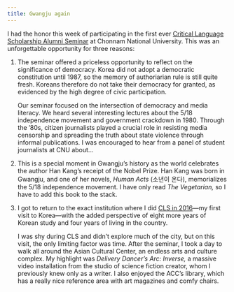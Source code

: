 ```yaml
---
title: Gwangju again
---
```


I had the honor this week of participating in the first ever
[Critical Language Scholarship Alumni Seminar](TODO) at Chonnam National
University. This was an unforgettable opportunity for three reasons:

1. The seminar offered a priceless opportunity to reflect on the significance of
   democracy. Korea did not adopt a democratic constitution until 1987, so the
   memory of authoriarian rule is still quite fresh. Koreans therefore do not
   take their democracy for granted, as evidenced by the high degree of civic
   participation.

   Our seminar focused on the intersection of democracy and media literacy. We
   heard several interesting lectures about the 5/18 independence movement and
   government crackdown in 1980. Through the ’80s, citizen journalists played a
   crucial role in resisting media censorship and spreading the truth about
   state violence through informal publications. I was encouraged to hear from a
   panel of student journalists at CNU about...

2. This is a special moment in Gwangju’s history as the world celebrates the
   author Han Kang’s receipt of the Nobel Prize. Han Kang was born in Gwangju,
   and one of her novels, *Human Acts* (소년이 온다), memorializes the 5/18
   independence movement. I have only read *The Vegetarian,* so I have to add
   this book to the stack.

3. I got to return to the exact institution where I did [CLS in 2016](TODO)—my
   first visit to Korea—with the added perspective of eight more years of Korean
   study and four years of living in the country.

   I was shy during CLS and didn’t explore much of the city, but on this visit,
   the only limiting factor was time. After the seminar, I took a day to walk
   all around the Asian Cultural Center, an endless arts and culture complex. My
   highlight was *Delivery Dancer’s Arc: Inverse,* a massive video installation
   from the studio of science fiction creator, whom I previously knew only as a
   writer. I also enjoyed the ACC’s library, which has a really nice reference
   area with art magazines and comfy chairs.
